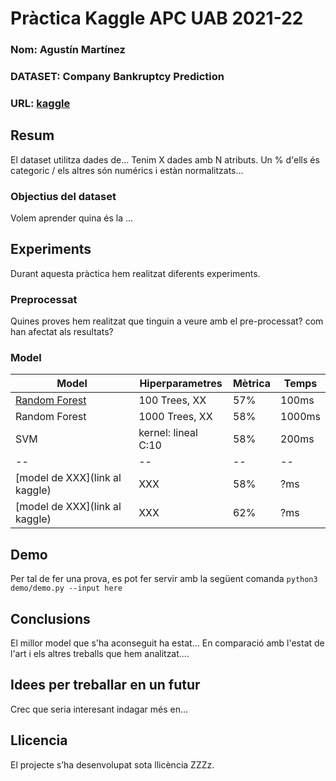 # Pràctica Kaggle APC UAB 2021-22
### Nom: Agustín Martínez
### DATASET: Company Bankruptcy Prediction
### URL: [kaggle](https://www.kaggle.com/fedesoriano/company-bankruptcy-prediction)

## Resum
El dataset utilitza dades de...
Tenim X dades amb N atributs. Un % d'ells és categoric / els altres són numérics i estàn normalitzats...

### Objectius del dataset
Volem aprender quina és la ...

## Experiments
Durant aquesta pràctica hem realitzat diferents experiments.

### Preprocessat
Quines proves hem realitzat que tinguin a veure amb el pre-processat? com han afectat als resultats?

### Model
| Model | Hiperparametres | Mètrica | Temps |
| -- | -- | -- | -- |
| [Random Forest](link) | 100 Trees, XX | 57% | 100ms |
| Random Forest | 1000 Trees, XX | 58% | 1000ms |
| SVM | kernel: lineal C:10 | 58% | 200ms |
| -- | -- | -- | -- |
| [model de XXX](link al kaggle) | XXX | 58% | ?ms |
| [model de XXX](link al kaggle) | XXX | 62% | ?ms |

## Demo
Per tal de fer una prova, es pot fer servir amb la següent comanda
``` python3 demo/demo.py --input here ```

## Conclusions
El millor model que s'ha aconseguit ha estat...
En comparació amb l'estat de l'art i els altres treballs que hem analitzat....

## Idees per treballar en un futur
Crec que seria interesant indagar més en... 

## Llicencia
El projecte s’ha desenvolupat sota llicència ZZZz.
